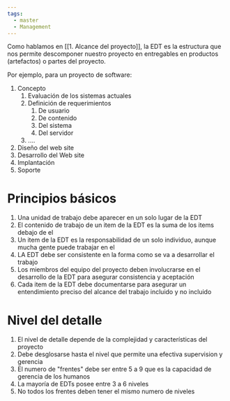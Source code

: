 ```yaml
---
tags:
  - master
  - Management
---
```

Como hablamos en [[1. Alcance del proyecto]], la EDT es la estructura que nos permite descomponer nuestro proyecto en entregables en productos (artefactos) o partes del proyecto.

Por ejemplo, para un proyecto de software:

1. Concepto
	1. Evaluación de los sistemas actuales
	2. Definición de requerimientos
		1. De usuario
		2. De contenido
		3. Del sistema
		4. Del servidor
	3. ....
2. Diseño del web site
3. Desarrollo del Web site
4. Implantación
5. Soporte

# Principios básicos
1. Una unidad de trabajo debe aparecer en un solo lugar de la EDT
2. El contenido de trabajo de un item de la EDT es la suma de los items debajo de el
3. Un item de la EDT es la responsabilidad de un solo individuo, aunque mucha gente puede trabajar en el
4. LA EDT debe ser consistente en la forma como se va a desarrollar el trabajo
5. Los miembros del equipo del proyecto deben involucrarse en el desarrollo de la EDT para asegurar consistencia y aceptación
6. Cada item de la EDT debe documentarse para asegurar un entendimiento preciso del alcance del trabajo incluido y no incluido

# Nivel del detalle
1. El nivel de detalle depende de la complejidad y características del proyecto
2. Debe desglosarse hasta el nivel que permite una efectiva supervision y gerencia 
3. El numero de "frentes" debe ser entre 5 a 9 que es la capacidad de gerencia de los humanos
4. La mayoría de EDTs posee entre 3 a 6 niveles
5. No todos los frentes deben tener el mismo numero de niveles